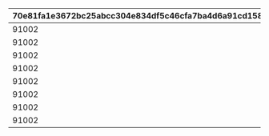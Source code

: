 |70e81fa1e3672bc25abcc304e834df5c46cfa7ba4d6a91cd158d0d661d521472|754ef5269627bcf98888138a6309dce7bfd6c6327ba477328dbfba51c98210ce|9ba9a334d210cc82b7faf7caf7f4c1fe7c2f71a817d60bb4abb6d1cdbeca99c3|7e87ac74ed5eace7fd7e5e8023390ba689c0df1bb4cd2cf6b47e7b99803476fb|bd028c5f9785155821309b3bdfee3a045aa55fcb303d29f73e06400a6e609016|dfd97564ee06476274f7a31d61e7920a1f7bbdd4d099ee660060bd520ea11ca6|61377643c52cb1f87fef865ef9e3edc7ed58c91688b52758b0ed3c2b94a811aa|27ac03d5da9888ebd0faa6082c47a6a9181e4772f2cbeea9bcd2f74dedb56276|fcde2d6a565aae6c943bf358acd49272034ecd4834dac0323c188b2a8034acaf|f66d98c0028a57660bdfe53fdde000ad81186b0f24c672a794753503c3bfddad|f3af5a41ee9c99be6800d8c67a7c75c1da37fae61cd5f92fe11f70a605311a4c|51998f473ce993517811e5d01abdabae1d8551af6325f4187ca0971949e7c8d8|2f2428592fcb72d982f0eb0c4624938d039344dbe9f68018990bee4c8fa4700a|42c8848bd294bdbb46a6419b6cb3f6558b789e111f51b6ea18f694aefa6d46e0|dfe921ea90c7be4c3d1588fe43e0cb25613742fec0243e2e3724ebd3e5b60d19|914e85dfad8f8e76dd08e182d6f9f0b5a65d4e7e1c414de3e40dc092342bad34|
| --- | --- | --- | --- | --- | --- | --- | --- | --- | --- | --- | --- | --- | --- | --- | --- |
|91002|12|23001|20|0|94002|8|0|20004|3001|500|625000|2|20|0|2|
|91002|12|23001|20|0|94002|8|0|20004|3002|500|625000|2|20|0|2|
|91002|12|23001|20|0|94002|8|0|20004|3003|500|625000|2|20|0|2|
|91002|12|23001|20|0|94002|8|0|20004|3004|500|625000|2|20|0|2|
|91002|12|23001|20|2|94002|8|21901|20004|3005|1000|1250000|2|20|1|2|
|91002|12|23001|20|0|94002|8|0|20004|3006|500|625000|2|20|0|2|
|91002|12|23001|20|0|94002|8|0|20004|3007|500|625000|2|20|0|2|
|91002|12|23001|50|2|94002|8|21951|20005|3008|1500|5000000|2|10|1|2|